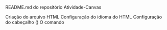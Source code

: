 README.md do repositório Atividade-Canvas

Criação do arquivo HTML
    Configuração do idioma do HTML
    Configuração do cabeçalho (<head>)
        O comando <title> define o título do site ("Atv Canvas")
        O comando <meta charset> define a leitura de caracteres especiais
        O comando <meta name="viewport"> define a escala do site
        O comando <meta name="description"> define a descrição do site com o título e data da criação
        O comando <link rel="stylesheet" href="css/style.css"/> conecta o HTML com o arquivo "style.css"
        O comando <link rel="shortcut icon" href="img/icon.png"/> coloca um ícone no site do arquivo
    Finalização do cabeçalho (</head>)
    Configuração do corpo (<body>)
        O comando (<h1>) é usado para exibir o título "Atividade Canvas"
        Os comandos (<div>) criam divisórias para conter o comando (<canvas>)
        Os comandos (<canvas>) definem o canvas, cada um contendo uma forma diferente
        O comando (<script src="js/script.js"></script>) conecta o HTML com o arquivo "script.js"
    Finalização do corpo (</body>)
Finalização do arquivo HTML (</html>)
Criação do arquivo CSS
    O comando margin define a margem dos quatro lados do elemento
    O comando padding define a margem entre o conteúdo dos elementos e suas bordas
    O comando text-align centraliza os elementos da página
Finalização do arquivo CSS
Criação do arquivo JS
    Os comandos const definem constantes, as constantes noemadas como "canvas" ligam com o HTML e são usadas para a criação das constantes "ctx", que são usadas para fazer as formas
    Os comandos (getElementById) buscam os elementos pelo id para definição das constantes
    Os comandos (getContext) definem a renderização do elemento, sendo esta definida como 2d
    O comando (beginPath) inicia os traços das formas
    O comando (arc) define a posição e o ângulo do círculo e da curva
    O comanod (moveTo) muda as coordenadas do ponto inicial da figura
    O comando (stroke) tira a cor das formas, deixando apenas as bordas
    O comando (fillRect) cria o retângulo com as coordenadas de cada ponto em x e y
    O comando (fillStyle) define a cor do retângulo como verde
Finalização do arquivo JS